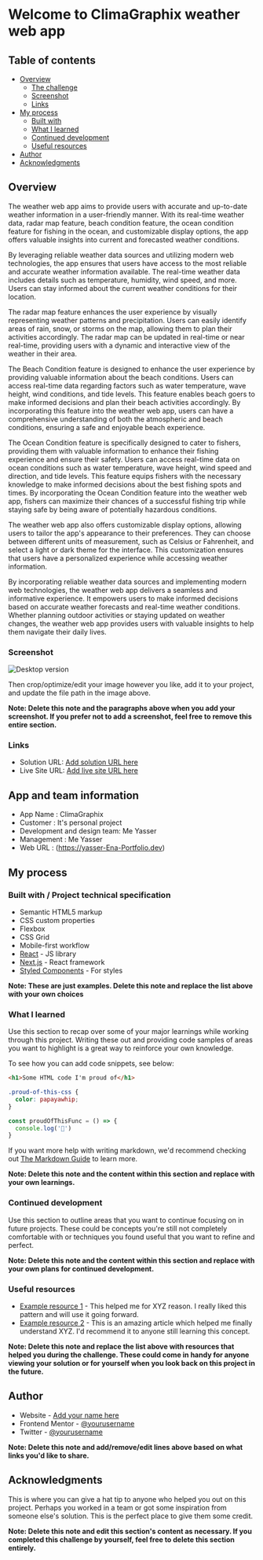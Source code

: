 # Welcome to ClimaGraphix weather web app

## Table of contents

- [Overview](#overview)
  - [The challenge](#the-challenge)
  - [Screenshot](#screenshot)
  - [Links](#links)
- [My process](#my-process)
  - [Built with](#built-with)
  - [What I learned](#what-i-learned)
  - [Continued development](#continued-development)
  - [Useful resources](#useful-resources)
- [Author](#author)
- [Acknowledgments](#acknowledgments)


## Overview

The weather web app aims to provide users with accurate and up-to-date weather information in a user-friendly manner. With its real-time weather data, radar map feature, beach condition feature, the ocean condition feature for fishing in the ocean, and customizable display options, the app offers valuable insights into current and forecasted weather conditions.

By leveraging reliable weather data sources and utilizing modern web technologies, the app ensures that users have access to the most reliable and accurate weather information available. The real-time weather data includes details such as temperature, humidity, wind speed, and more. Users can stay informed about the current weather conditions for their location.

The radar map feature enhances the user experience by visually representing weather patterns and precipitation. Users can easily identify areas of rain, snow, or storms on the map, allowing them to plan their activities accordingly. The radar map can be updated in real-time or near real-time, providing users with a dynamic and interactive view of the weather in their area.

The Beach Condition feature is designed to enhance the user experience by providing valuable information about the beach conditions. Users can access real-time data regarding factors such as water temperature, wave height, wind conditions, and tide levels. This feature enables beach goers to make informed decisions and plan their beach activities accordingly. By incorporating this feature into the weather web app, users can have a comprehensive understanding of both the atmospheric and beach conditions, ensuring a safe and enjoyable beach experience.

The Ocean Condition feature is specifically designed to cater to fishers, providing them with valuable information to enhance their fishing experience and ensure their safety. Users can access real-time data on ocean conditions such as water temperature, wave height, wind speed and direction, and tide levels. This feature equips fishers with the necessary knowledge to make informed decisions about the best fishing spots and times. By incorporating the Ocean Condition feature into the weather web app, fishers can maximize their chances of a successful fishing trip while staying safe by being aware of potentially hazardous conditions.

The weather web app also offers customizable display options, allowing users to tailor the app's appearance to their preferences. They can choose between different units of measurement, such as Celsius or Fahrenheit, and select a light or dark theme for the interface. This customization ensures that users have a personalized experience while accessing weather information.

By incorporating reliable weather data sources and implementing modern web technologies, the weather web app delivers a seamless and informative experience. It empowers users to make informed decisions based on accurate weather forecasts and real-time weather conditions. Whether planning outdoor activities or staying updated on weather changes, the weather web app provides users with valuable insights to help them navigate their daily lives.


### Screenshot

![Desktop version](./images/127.0.0.1_5502_home.html(Nest%20Hub%20Max).png)


Then crop/optimize/edit your image however you like, add it to your project, and update the file path in the image above.

**Note: Delete this note and the paragraphs above when you add your screenshot. If you prefer not to add a screenshot, feel free to remove this entire section.**

### Links

- Solution URL: [Add solution URL here](https://your-solution-url.com)
- Live Site URL: [Add live site URL here](https://your-live-site-url.com)

## App and team information
- App Name                   : ClimaGraphix
- Customer                   : It's personal project
- Development and design team: Me Yasser
- Management                 : Me Yasser 
- Web URL                    : (https://yasser-Ena-Portfolio.dev)


## My process 

### Built with / Project technical specification

- Semantic HTML5 markup
- CSS custom properties
- Flexbox
- CSS Grid
- Mobile-first workflow
- [React](https://reactjs.org/) - JS library
- [Next.js](https://nextjs.org/) - React framework
- [Styled Components](https://styled-components.com/) - For styles

**Note: These are just examples. Delete this note and replace the list above with your own choices**

### What I learned

Use this section to recap over some of your major learnings while working through this project. Writing these out and providing code samples of areas you want to highlight is a great way to reinforce your own knowledge.

To see how you can add code snippets, see below:

```html
<h1>Some HTML code I'm proud of</h1>
```
```css
.proud-of-this-css {
  color: papayawhip;
}
```
```js
const proudOfThisFunc = () => {
  console.log('🎉')
}
```

If you want more help with writing markdown, we'd recommend checking out [The Markdown Guide](https://www.markdownguide.org/) to learn more.

**Note: Delete this note and the content within this section and replace with your own learnings.**

### Continued development

Use this section to outline areas that you want to continue focusing on in future projects. These could be concepts you're still not completely comfortable with or techniques you found useful that you want to refine and perfect.

**Note: Delete this note and the content within this section and replace with your own plans for continued development.**

### Useful resources

- [Example resource 1](https://www.example.com) - This helped me for XYZ reason. I really liked this pattern and will use it going forward.
- [Example resource 2](https://www.example.com) - This is an amazing article which helped me finally understand XYZ. I'd recommend it to anyone still learning this concept.

**Note: Delete this note and replace the list above with resources that helped you during the challenge. These could come in handy for anyone viewing your solution or for yourself when you look back on this project in the future.**

## Author

- Website - [Add your name here](https://www.your-site.com)
- Frontend Mentor - [@yourusername](https://www.frontendmentor.io/profile/yourusername)
- Twitter - [@yourusername](https://www.twitter.com/yourusername)

**Note: Delete this note and add/remove/edit lines above based on what links you'd like to share.**

## Acknowledgments

This is where you can give a hat tip to anyone who helped you out on this project. Perhaps you worked in a team or got some inspiration from someone else's solution. This is the perfect place to give them some credit.

**Note: Delete this note and edit this section's content as necessary. If you completed this challenge by yourself, feel free to delete this section entirely.**